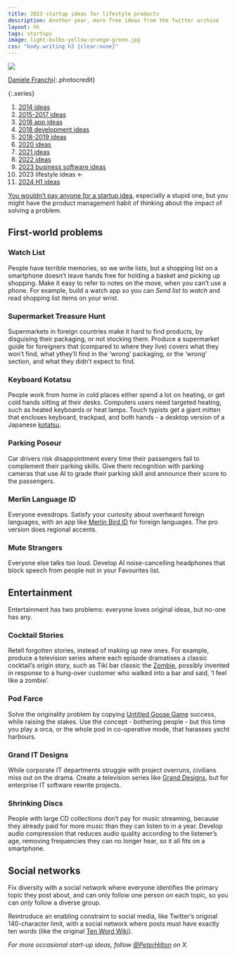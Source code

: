 ```yaml
---
title: 2023 startup ideas for lifestyle products
description: Another year, more free ideas from the Twitter archive
layout: hh
tags: startups
image: light-bulbs-yellow-orange-green.jpg
css: "body.writing h3 {clear:none}"
---
```


![](light-bulbs-yellow-orange-green.jpg)

[Daniele Franchi](https://unsplash.com/photos/GbAEJUJKJ88){:.photocredit}

{:.series}
1. [2014 ideas](startup-ideas-are-cheap)
2. [2015-2017 ideas](startup-ideas-misc)
3. [2018 app ideas](startup-ideas-apps)
4. [2018 development ideas](startup-ideas-development)
5. [2018-2019 ideas](startup-ideas-2018-2019)
6. [2020 ideas](startup-ideas-2020)
7. [2021 ideas](startup-ideas-2021)
8. [2022 ideas](startup-ideas-2022)
9. [2023 business software ideas](startup-ideas-2023-business)
10. 2023 lifestyle ideas ←
11. [2024 H1 ideas](startup-ideas-2024-h1)

[You wouldn’t pay anyone for a startup idea](startup-ideas-are-cheap), especially a stupid one,
but you might have the product management habit of thinking about the impact of solving a problem.

## First-world problems

### Watch List

People have terrible memories, so we write lists, 
but a shopping list on a smartphone doesn’t leave hands free for holding a basket and picking up shopping.
Make it easy to refer to notes on the move, when you can’t use a phone.
For example, build a watch app so you can _Send list to watch_ and read shopping list items on your wrist.

### Supermarket Treasure Hunt

Supermarkets in foreign countries make it hard to find products, by disguising their packaging, or not stocking them.
Produce a supermarket guide for foreigners that (compared to where they live) covers what they won’t find, what ythey’ll find in the ‘wrong’ packaging, or the ‘wrong’ section, and what they didn’t expect to find.

### Keyboard Kotatsu

People work from home in cold places either spend a lot on heating, or get cold hands sitting at their desks.
Computers users need targeted heating, such as heated keyboards or heat lamps.
Touch typists get a giant mitten that encloses keyboard, trackpad, and both hands -
a desktop version of a Japanese [kotatsu](https://en.wikipedia.org/wiki/Kotatsu).

### Parking Poseur

Car drivers risk disappointment every time their passengers fail to complement their parking skills.
Give them recognition with parking cameras that use AI to grade their parking skill and announce their score to the passengers.

### Merlin Language ID

Everyone evesdrops.
Satisfy your curiosity about overheard foreign languages, with an app like
[Merlin Bird ID](https://merlin.allaboutbirds.org) for foreign languages.
The pro version does regional accents.

### Mute Strangers

Everyone else talks too loud.
Develop AI noise-cancelling headphones that block speech from people not in your Favourites list.

## Entertainment

Entertainment has two problems: everyone loves original ideas, but no-one has any.

### Cocktail Stories

Retell forgotten stories, instead of making up new ones.
For example, produce a television series where each episode dramatises a classic cocktail’s origin story,
such as Tiki bar classic the [Zombie](https://en.wikipedia.org/wiki/Zombie_(cocktail)),
possibly invented in response to a hung-over customer who walked into a bar and said, ‘I feel like a zombie’.

### Pod Farce

Solve the originality problem by copying
[Untitled Goose Game](https://en.wikipedia.org/wiki/Untitled_Goose_Game) success,
while raising the stakes.
Use the concept - bothering people - but this time you play a orca, or the whole pod in co-operative mode, that harasses yacht harbours.

### Grand IT Designs

While corporate IT departments struggle with project overruns,
civilians miss out on the drama.
Create a television series like [Grand Designs](https://en.wikipedia.org/wiki/Grand_Designs), 
but for enterprise IT software rewrite projects.

### Shrinking Discs

People with large CD collections don’t pay for music streaming,
because they already paid for more music than they can listen to in a year.
Develop audio compression that reduces audio quality according to the listener’s age, removing frequencies they can no longer hear, so it all fits on a smartphone.

## Social networks

Fix diversity with a social network where everyone identifies the primary topic they post about, 
and can only follow one person on each topic, so you can *only* follow a diverse group.

Reintroduce an enabling constraint to social media, like Twitter’s original 140-character limit,
with a social network where posts must have exactly ten words
(like the original [Ten Word Wiki](https://www.neatorama.com/2010/01/29/ten-word-wiki/)).


_For more occasional start-up ideas, follow [@PeterHilton](https://x.com/peterhilton) on X._
